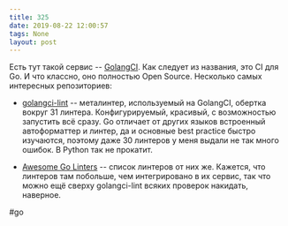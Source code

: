 ```yaml
---
title: 325
date: 2019-08-22 12:00:57
tags: None
layout: post
---
```


Есть тут такой сервис -- [GolangCI](https://golangci.com/). Как следует из названия, это CI для Go. И что классно, оно полностью Open Source. Несколько самых интересных репозиториев:

+ [golangci-lint](https://github.com/golangci/golangci-lint) -- металинтер, используемый на GolangCI, обертка вокруг 31 линтера. Конфигурируемый, красивый, с возможностью запустить всё сразу. Go отличает от других языков встроенный автоформаттер и линтер, да и основные best practice быстро изучаются, поэтому даже 30 линтеров у меня выдали не так много ошибок. В Python так не прокатит.

+ [Awesome Go Linters](https://github.com/golangci/awesome-go-linters) -- список линтеров от них же. Кажется, что линтеров там побольше, чем интегрировано в их сервис, так что можно ещё сверху golangci-lint всяких проверок накидать, наверное.

#go
